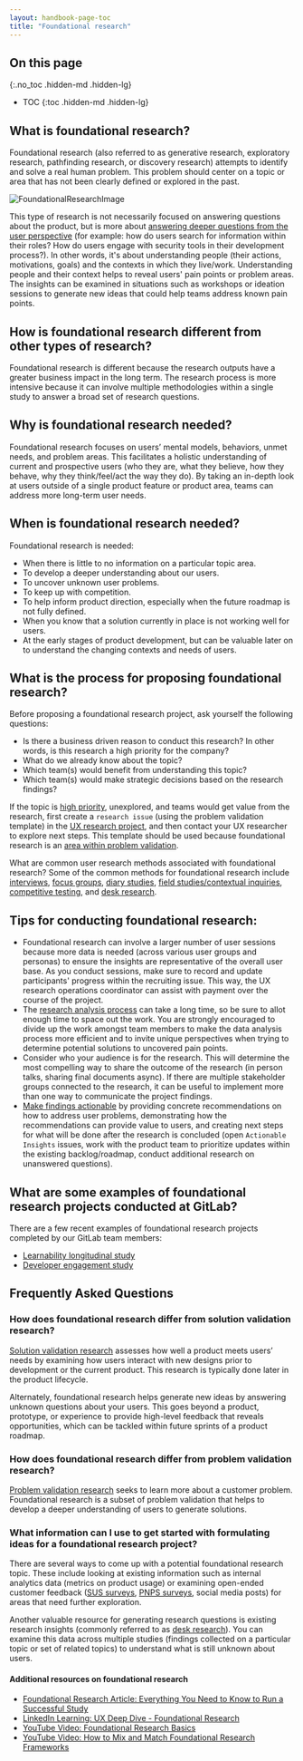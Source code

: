 ```yaml
---
layout: handbook-page-toc
title: "Foundational research"
---
```


## On this page
{:.no_toc .hidden-md .hidden-lg}

- TOC
{:toc .hidden-md .hidden-lg}

## What is foundational research? 
Foundational research (also referred to as generative research, exploratory research, pathfinding research, or discovery research) attempts to identify and solve a real human problem. This problem should center on a topic or area that has not been clearly defined or explored in the past. 

![FoundationalResearchImage](/handbook/product/ux/ux-research/foundational-research/FoundationalResearchImage.png)

This type of research is not necessarily focused on answering questions about the product, but is more about [answering deeper questions from the user perspective](https://about.gitlab.com/handbook/product/ux/ux-research/problem-validation-and-methods/#what-is-problem-validation) (for example: how do users search for information within their roles? How do users engage with security tools in their development process?). In other words, it's about understanding people (their actions, motivations, goals) and the contexts in which they live/work. Understanding people and their context helps to reveal users' pain points or problem areas. The insights can be examined in situations such as workshops or ideation sessions to generate new ideas that could help teams address known pain points. 

## How is foundational research different from other types of research?
Foundational research is different because the research outputs have a greater business impact in the long term. The research process is more intensive because it can involve multiple methodologies within a single study to answer a broad set of research questions.

## Why is foundational research needed?
Foundational research focuses on users’ mental models, behaviors, unmet needs, and problem areas. This facilitates a holistic understanding of current and prospective users (who they are, what they believe, how they behave, why they think/feel/act the way they do). By taking an in-depth look at users outside of a single product feature or product area, teams can address more long-term user needs.

## When is foundational research needed?
Foundational research is needed:
* When there is little to no information on a particular topic area.
* To develop a deeper understanding about our users.
* To uncover unknown user problems.
* To keep up with competition.
* To help inform product direction, especially when the future roadmap is not fully defined.
* When you know that a solution currently in place is not working well for users.
* At the early stages of product development, but can be valuable later on to understand the changing contexts and needs of users.

## What is the process for proposing foundational research?
Before proposing a foundational research project, ask yourself the following questions:
* Is there a business driven reason to conduct this research? In other words, is this research a high priority for the company?
* What do we already know about the topic?
* Which team(s) would benefit from understanding this topic?
* Which team(s) would make strategic decisions based on the research findings?

If the topic is [high priority](/handbook/product/ux/ux-research/research-prioritization/), unexplored, and teams would get value from the research, first create a `research issue` (using the problem validation template) in the [UX research project](https://gitlab.com/gitlab-org/ux-research/-/issues), and then contact your UX researcher to explore next steps. This template should be used because foundational research is an [area within problem validation](/handbook/product/ux/ux-research/problem-validation-and-methods/#what-is-problem-validation). 

What are common user research methods associated with foundational research?
Some of the common methods for foundational research include [interviews](/handbook/product/ux/ux-research/facilitating-user-interviews/), [focus groups](https://www.nngroup.com/articles/focus-groups/), [diary studies](/handbook/product/ux/ux-research/diary-studies/), [field studies/contextual inquiries](https://www.nngroup.com/articles/contextual-inquiry/), [competitive testing](https://www.nngroup.com/articles/competitive-usability-evaluations/), and [desk research](https://www.nngroup.com/articles/secondary-research-in-ux/).

## Tips for conducting foundational research:
* Foundational research can involve a larger number of user sessions because more data is needed (across various user groups and personas) to ensure the insights are representative of the overall user base. As you conduct sessions, make sure to record and update participants' progress within the recruiting issue. This way, the UX research operations coordinator can assist with payment over the course of the project. 
* The [research analysis process](/handbook/product/ux/ux-research/analyzing-research-data/) can take a long time, so be sure to allot enough time to space out the work. You are strongly encouraged to divide up the work amongst team members to make the data analysis process more efficient and to invite unique perspectives when trying to determine potential solutions to uncovered pain points.
* Consider who your audience is for the research. This will determine the most compelling way to share the outcome of the research (in person talks, sharing final documents async). If there are multiple stakeholder groups connected to the research, it can be useful to implement more than one way to communicate the project findings.
* [Make findings actionable](/handbook/product/ux/ux-research/research-insights/) by providing concrete recommendations on how to address user problems, demonstrating how the recommendations can provide value to users, and creating next steps for what will be done after the research is concluded (open `Actionable Insights` issues, work with the product team to prioritize updates within the existing backlog/roadmap, conduct additional research on unanswered questions).

## What are some examples of foundational research projects conducted at GitLab?
There are a few recent examples of foundational research projects completed by our GitLab team members:
* [Learnability longitudinal study](https://docs.google.com/presentation/d/16hWaDGqkrIg2qQW-uJ7pIDWlwfyDwaXG3q9EXGlXZaI/edit?usp=sharing)
* [Developer engagement study](https://gitlab.com/gitlab-org/ux-research/-/issues/1599)

## Frequently Asked Questions

### How does foundational research differ from solution validation research?
[Solution validation research](/handbook/product/ux/ux-research/solution-validation-and-methods/) assesses how well a product meets users’ needs by examining how users interact with new designs prior to development or the current product. This research is typically done later in the product lifecycle. 

Alternately, foundational research helps generate new ideas by answering unknown questions about your users. This goes beyond a product, prototype, or experience to provide high-level feedback that reveals opportunities, which can be tackled within future sprints of a product roadmap. 

### How does foundational research differ from problem validation research?
[Problem validation research](/handbook/product/ux/ux-research/problem-validation-and-methods/#what-is-problem-validation) seeks to learn more about a customer problem. Foundational research is a subset of problem validation that helps to develop a deeper understanding of users to generate solutions. 

### What information can I use to get started with formulating ideas for a foundational research project?
There are several ways to come up with a potential foundational research topic. These include looking at existing information such as internal analytics data (metrics on product usage) or examining open-ended customer feedback ([SUS surveys](/handbook/product/ux/sus-database/), [PNPS surveys](/handbook/product/product-operations/surveys/#sts=Paid%20NPS%20(PNPS)), social media posts) for areas that need further exploration. 

Another valuable resource for generating research questions is existing research insights (commonly referred to as [desk research](https://www.nngroup.com/articles/secondary-research-in-ux/)). You can examine this data across multiple studies (findings collected on a particular topic or set of related topics) to understand what is still unknown about users.

#### Additional resources on foundational research 
* [Foundational Research Article: Everything You Need to Know to Run a Successful Study](https://dscout.com/people-nerds/generative-research-complete-guide)
* [LinkedIn Learning: UX Deep Dive - Foundational Research](https://www.linkedin.com/learning/ux-deep-dive-foundational-research/diving-into-foundational-research?autoAdvance=true&autoSkip=false&autoplay=true&resume=false&u=2255073)
* [YouTube Video: Foundational Research Basics](https://www.youtube.com/watch?v=0VbJDMZhcA8)
* [YouTube Video: How to Mix and Match Foundational Research Frameworks](https://www.youtube.com/watch?v=BHR6oZzsy6E)
